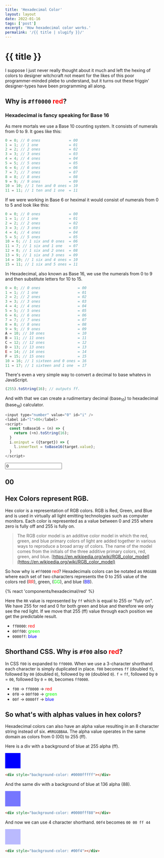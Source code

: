 ```yaml
---
title: 'Hexadecimal Color'
layout: layout
date: 2022-01-16
tags: ['post']
excerpt: 'How hexadecimal color works.'
permalink: '/{{ title | slugify }}/'
---
```


# {{ title }}

I suppose I just never really thought about it much and left the hexing of colors to designer witchcraft not meant for the likes of this poor programmer-minded plebe to understand, but it turns out these friggin' designer-types have been programming all along.

## Why is `#ff0000` <span style="color:#f00">red</span>?

### Hexadecimal is fancy speaking for Base 16

As mere mortals we use a Base 10 counting system. It consists of numerals from 0 to 9. It goes like this:

```js
0 = 0; // 0 ones             = 00
1 = 1; // 1 one              = 01
2 = 2; // 2 ones             = 02
3 = 3; // 3 ones             = 03
4 = 4; // 4 ones             = 04
5 = 5; // 5 ones             = 05
6 = 6; // 6 ones             = 06
7 = 7; // 7 ones             = 07
8 = 8; // 8 ones             = 08
9 = 9; // 9 ones             = 09
10 = 10; // 1 ten and 0 ones = 10
11 = 11; // 1 ten and 1 one  = 11
```

If we were working in Base 6 or heximal it would consist of numerals from 0 to 5 and look like this:

```js
0 = 0; // 0 ones             = 00
1 = 1; // 1 one              = 01
2 = 2; // 2 ones             = 02
3 = 3; // 3 ones             = 03
4 = 4; // 4 ones             = 04
5 = 5; // 5 ones             = 05
10 = 6; // 1 six and 0 ones  = 06
11 = 7; // 1 six and 1 one   = 07
12 = 8; // 1 six and 2 ones  = 08
13 = 9; // 1 six and 3 ones  = 09
14 = 10; // 1 six and 4 ones = 10
15 = 11; // 1 six and 5 ones = 11
```

In Hexadecimal, also known as Base 16, we use the numerals from 0 to 9 and then substitute letters for 10 to 15.

```js
0 = 0; // 0 ones                 = 00
1 = 1; // 1 one                  = 01
2 = 2; // 2 ones                 = 02
3 = 3; // 3 ones                 = 03
4 = 4; // 4 ones                 = 04
5 = 5; // 5 ones                 = 05
6 = 6; // 6 ones                 = 06
7 = 7; // 7 ones                 = 07
8 = 8; // 8 ones                 = 08
9 = 9; // 9 ones                 = 09
A = 10; // 10 ones               = 10
B = 11; // 11 ones               = 11
C = 12; // 12 ones               = 12
D = 13; // 13 ones               = 13
E = 14; // 14 ones               = 14
F = 15; // 15 ones               = 15
10 = 16; // 1 sixteen and 0 ones = 16
11 = 17; // 1 sixteen and 1 one  = 17
```

There's even a very simple way to convert a decimal to base whatevs in JavaScript.

```js
(255).toString(16); // outputs ff.
```

And with that we can create a rudimentary decimal (base<sub>10</sub>) to hexadecimal (base<sub>16</sub>) calculator.

```js
<input type="number" value="0" id="i" />
<label id="l">00</label>
<script>
  const toBase16 = (n) => {
    return (+n).toString(16);
  }
  i.oninput = ({target}) => {
    l.innerText = toBase16(target.value);
  }
</script>
```
<div class="ui input">
  <input type="number" value="0" id="i" class="ui input" />
  <div class="ui label">
    <h2 id="l">00</h2>
  </div>
</div>
<script>
  const toBase16 = (n) => {
    return (+n).toString(16);
  }
  i.oninput = ({target}) => {
    l.innerText = toBase16(target.value);
  }
</script>


## Hex Colors represent RGB.

Hex color is a representation of RGB colors. RGB is Red, Green, and Blue and is used in virtually all light emitting technologies such as computer monitors. Each color is represented as a value between 0 and 255 where zero is fully off and 255 is fully on.

> The RGB color model is an additive color model in which the red, green, and blue primary colors of light are added together in various ways to reproduce a broad array of colors. The name of the model comes from the initials of the three additive primary colors, red, green, and blue. [https://en.wikipedia.org/wiki/RGB_color_model](https://en.wikipedia.org/wiki/RGB_color_model)

So how why is `#ff0000` <span style="color:#f00">red</span>? Hexadecimals colors can be notated as `RRGGBB` where each set of two characters represents the 0 to 255 value of the colors red (<span style="color:#f00">RR</span>), green, (<span style="color:#0f0">GG</span>), and blue (<span style="color:#00f">BB</span>).

{% react 'components/hexadecimal/red' %}

Here the `RR` value is represented by `ff` which is equal to 255 or "fully on". We have 255 for red and 0 for both green and blue and therefore we only see the red light. If we move that 255 (ff) value through each position we get the predictable result.

-   `ff0000`: <span style="color:#f00">red</span>
-   `00ff00`: <span style="color:#0f0">green</span>
-   `0000ff`: <span style="color:#00f">blue</span>

## Shorthand CSS. Why is `#f00` also <span style="color:#f00">red</span>?

In CSS `f00` is expanded to `ff0000`. When we use a 3-character shorthand each character is simply duplicated in place. `f00` becomes `ff` (doubled `f`), followed by `00` (doubled `0`), followed by `00` (doubled `0`). `f` = `ff`, followed by `0` = `00`, followed by `0` = `00`, becomes `ff0000`.

-   `f00` -> `ff0000` -> <span style="color:#f00">red</span>
-   `0f0` -> `00ff00` -> <span style="color:#0f0">green</span>
-   `00f` -> `0000ff` -> <span style="color:#00f">blue</span>

## So what's with alphas values in hex colors?

Hexadecimal colors can also have an alpha value resulting in an 8 character string instead of six. `#RRGGBBAA`. The alpha value operates in the same domain as colors from 0 (00) to 255 (ff).

Here is a div with a background of blue at 255 alpha (ff).

<div style="width:50px;height:50px;background-color: #0000ffff"></div>

```html
<div style="background-color: #0000fffff"></div>
```

And the same div with a background of blue at 136 alpha (88).

<div style="width:50px;height:50px;background-color: #0000ff88"></div>

```html
<div style="background-color: #0000fff88"></div>
```

And now we can use 4 character shorthand. `00f4` becomes `00 00 ff 44`

<div style="width:50px;height:50px;background-color: #00f4"></div>

```html
<div style="background-color: #00f4"></div>
```
